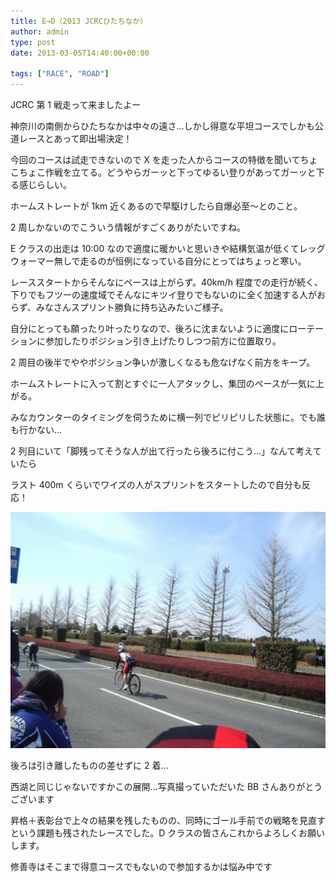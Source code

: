 ```yaml
---
title: E→D（2013 JCRCひたちなか）
author: admin
type: post
date: 2013-03-05T14:40:00+00:00

tags: ["RACE", "ROAD"]
---
```


JCRC 第 1 戦走って来ましたよー

神奈川の南側からひたちなかは中々の遠さ…しかし得意な平坦コースでしかも公道レースとあって即出場決定！

今回のコースは試走できないので X を走った人からコースの特徴を聞いてちょこちょこ作戦を立てる。どうやらガーッと下ってゆるい登りがあってガーッと下る感じらしい。

ホームストレートが 1km 近くあるので早駆けしたら自爆必至～とのこと。

2 周しかないのでこういう情報がすごくありがたいですね。

E クラスの出走は 10:00 なので適度に暖かいと思いきや結構気温が低くてレッグウォーマー無しで走るのが恒例になっている自分にとってはちょっと寒い。

レーススタートからそんなにペースは上がらず。40km/h 程度での走行が続く、下りでもフツーの速度域でそんなにキツイ登りでもないのに全く加速する人がおらず、みなさんスプリント勝負に持ち込みたいご様子。

自分にとっても願ったり叶ったりなので、後ろに沈まないように適度にローテーションに参加したりポジション引き上げたりしつつ前方に位置取り。

2 周目の後半でややポジション争いが激しくなるも危なげなく前方をキープ。

ホームストレートに入って割とすぐに一人アタックし、集団のペースが一気に上がる。

みなカウンターのタイミングを伺うために横一列でピリピリした状態に。でも誰も行かない…

2 列目にいて「脚残ってそうな人が出て行ったら後ろに付こう…」なんて考えていたら

ラスト 400m くらいでワイズの人がスプリントをスタートしたので自分も反応！

![image](1297757151_138.jpg)

後ろは引き離したものの差せずに 2 着…

西湖と同じじゃないですかこの展開…写真撮っていただいた BB さんありがとうございます

昇格＋表彰台で上々の結果を残したものの、同時にゴール手前での戦略を見直すという課題も残されたレースでした。D クラスの皆さんこれからよろしくお願いします。

修善寺はそこまで得意コースでもないので参加するかは悩み中です
